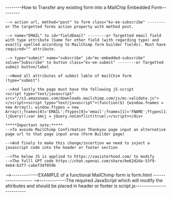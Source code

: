 --------How to Transfer any existing form into a MailChip Embedded Form---------

    --> action url, method="post" to form class="kv-ee-subscribe" --------or The targetted forms action property with method post.

    --> name="EMAIL" to id="fieldEmail" --------or Targetted email field with type attribute (Same for other field (with regarding type) and exactly spelled according to MailChimp form builder fields). Must have required="" attribute.

    --> type="submit" name="subscribe" id="mc-embedded-subscribe" value="Subscribe" to button class="kv-ee-submit" --------or Targetted submit button/label

    -->Need all attributes of submit lable of mailChim form (type="submit")

    -->And lastly the page must have the following jS-script
    <script type="text/javascript" src="//s3.amazonaws.com/downloads.mailchimp.com/js/mc-validate.js"></script><script type="text/javascript">(function($) {window.fnames = new Array(); window.ftypes = new Array();fnames[0]='EMAIL';ftypes[0]='email';fnames[1]='FNAME';ftypes[1]='text';fnames[2]='LNAME';ftypes[2]='text';}(jQuery));var $mcj = jQuery.noConflict(true);</script></div>
    
    *****Important note:*****
    -->To avoide MailChimp Confirmation Thankyou page input an alternative page url to that page input area (Form Builder page)

    -->And finaly to make this change/incertion we need to inject a javascript code into the header or footer section

    -->The below JS is applied to https://vasisterhood.com/ to modify
    -->The fulll GPT code https://chat.openai.com/share/be62d2da-53f9-4eb4-b2f7-cabef3df059b

-->-------------EXAMPLE of a functional MailChimp form is form.html -------------------
-->-------------The required JavaScript which will modify the attributes and should be placed in header or footer is script.js-------------------------
